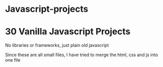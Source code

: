 # Javascript-projects

<h1> 30 Vanilla Javascript Projects</h1>
<p>No libraries or frameworks, just plain old javascript</p>
<p>Since these are all small files, I have tried to merge the html, css and js into one file</p>
